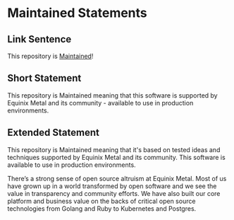 # Maintained Statements

## Link Sentence

This repository is [Maintained](https://github.com/equinix-labs/equinix-labs/blob/main/maintained-statement.md)!

## Short Statement

This repository is Maintained meaning that this software is supported by Equinix Metal and its community - available to use in production environments.

## Extended Statement

This repository is Maintained meaning that it's based on tested ideas and techniques supported by Equinix Metal and its community. This software is available to use in production environments.

There’s a strong sense of open source altruism at Equinix Metal. Most of us have grown up in a world transformed by open software and we see the value in transparency and community efforts. We have also built our core platform and business value on the backs of critical open source technologies from Golang and Ruby to Kubernetes and Postgres.
